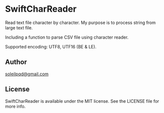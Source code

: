 # SwiftCharReader

Read text file character by character.
My purpose is to process string from large text file.

Including a function to parse CSV file using character reader.

Supported encoding: UTF8, UTF16 (BE & LE).

## Author

soleilpqd@gmail.com

## License

SwiftCharReader is available under the MIT license. See the LICENSE file for more info.
